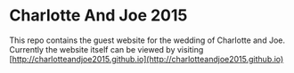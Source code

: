 # Charlotte And Joe 2015

This repo contains the guest website for the wedding of Charlotte and Joe. Currently the website itself can be viewed by visiting [http://charlotteandjoe2015.github.io](http://charlotteandjoe2015.github.io)